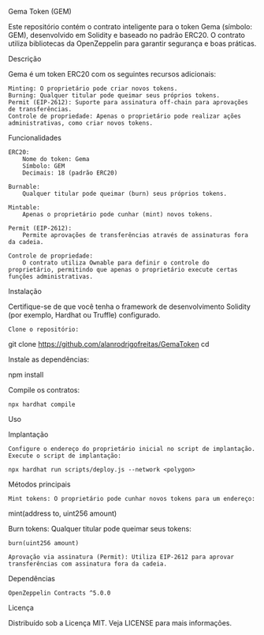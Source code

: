 Gema Token (GEM)

Este repositório contém o contrato inteligente para o token Gema (símbolo: GEM), desenvolvido em Solidity e baseado no padrão ERC20. O contrato utiliza bibliotecas da OpenZeppelin para garantir segurança e boas práticas.

Descrição

Gema é um token ERC20 com os seguintes recursos adicionais:

    Minting: O proprietário pode criar novos tokens.
    Burning: Qualquer titular pode queimar seus próprios tokens.
    Permit (EIP-2612): Suporte para assinatura off-chain para aprovações de transferências.
    Controle de propriedade: Apenas o proprietário pode realizar ações administrativas, como criar novos tokens.

Funcionalidades

    ERC20:
        Nome do token: Gema
        Símbolo: GEM
        Decimais: 18 (padrão ERC20)

    Burnable:
        Qualquer titular pode queimar (burn) seus próprios tokens.

    Mintable:
        Apenas o proprietário pode cunhar (mint) novos tokens.

    Permit (EIP-2612):
        Permite aprovações de transferências através de assinaturas fora da cadeia.

    Controle de propriedade:
        O contrato utiliza Ownable para definir o controle do proprietário, permitindo que apenas o proprietário execute certas funções administrativas.

Instalação

Certifique-se de que você tenha o framework de desenvolvimento Solidity (por exemplo, Hardhat ou Truffle) configurado.

    Clone o repositório:

git clone <https://github.com/alanrodrigofreitas/GemaToken>
cd <GemaToken>

Instale as dependências:

npm install

Compile os contratos:

    npx hardhat compile

Uso

Implantação

    Configure o endereço do proprietário inicial no script de implantação.
    Execute o script de implantação:

    npx hardhat run scripts/deploy.js --network <polygon>

Métodos principais

    Mint tokens: O proprietário pode cunhar novos tokens para um endereço:

mint(address to, uint256 amount)

Burn tokens: Qualquer titular pode queimar seus tokens:

    burn(uint256 amount)

    Aprovação via assinatura (Permit): Utiliza EIP-2612 para aprovar transferências com assinatura fora da cadeia.

Dependências

    OpenZeppelin Contracts ^5.0.0

Licença

Distribuído sob a Licença MIT. Veja LICENSE para mais informações.